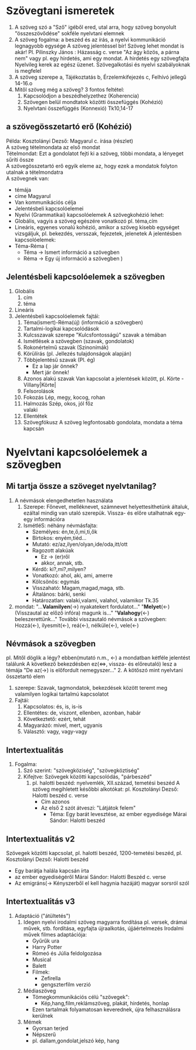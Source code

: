 # Szövegtani ismeretek
1. A szöveg szó a "Sző" igéből ered, utal arra, hogy szöveg bonyolult "összeszövődése" sokféle nyelvtani elemnek
2. A szöveg fogalma: a beszéd és az írás, a nyelvi kommunikáció legnagyobb egysége
A szöveg jelentéssel bír! Szöveg lehet mondat is akár! Pl. Pilinszky János : Házasság c. verse "Az ágy közös, a párna nem"
vagy pl. egy hirdetés, ami egy mondat.
A hirdetés egy szövegfajta
Nyelvileg kerek az egész üzenet. Szövegalkotási és nyelvi szabályoknak is megfelel
3. A szöveg szerepe
a, Tájékoztatás
b, Érzelemkifejezés
c, Felhívó jellegű
14-16.o
4. Mitől szöveg még a szöveg?
3 fontos feltétel:
   1. Kapcsolódjon a beszédhelyzethez (Koherencia)
   2. Szövegen belül mondtatok közötti összefüggés (Kohézió)
   3. Nyelvtani összefüggés (Konnexió)
Tk10,14-17
## a szövegösszetartó erő (Kohézió)
Példa: Kosztolányi Dezső: Magyarul c. írása (részlet)  
A szöveg tételmondata az első mondat  
Tételmondat: Ezt a gondolatot fejti ki a szöveg, többi mondata, a lényeget sűríti össze  
A szövegösszetartó erő egyik eleme az, hogy ezek a mondatok folyton utalnak a tételmondatra  
A szövegnek van:
- témája
- címe Magyarul
- Van kommunikációs célja
- Jelentésbeli kapcsolóelemei
- Nyelvi (Grammatikai) kapcsolóelemek
A szövegkohézió lehet:
- Globális, vagyis a szöveg egészére vonatkozó pl. téma,cím
- Lineáris, egyenes vonalú kohézió, amikor a szöveg kisebb egységet vizsgáljuk, pl. bekezdés, versszak, fejezetek, jelenetek
A jelentésben kapcsolóelemek:
- Téma-Réma (
  - Téma -> Ismert információ a szövegben  
  - Réma -> Egy új információ a szövegben
)
## Jelentésbeli kapcsolóelemek a szövegben
1. Globális
   1. cím
   2. téma
2. Lineáris
3. Jelentésbeli kapcsolóelemek fajtái:
   1. Téma(ismert)-Réma(új) (információ a szövegben)
   2. Tartalmi-logikai kapcsolódások
   3. Kulcsszavak szerepe
      "Kulcsfontosságú" szavak a témában
   4. Ismétlések a szövegben (szavak, gondolatok)
   5. Rokonértelmű szavak (Szinonímák)
   6. Körülírás (pl. Jellezés tulajdonságok alapján)
   7. Többjelentésű szavak (Pl. ég)
      - Ez a lap jár önnek?
      - Mert jár önnek! 
   8. Azonos alakú szavak
      Van kapcsolat a jelentések között, pl. Körte - Villany|Körte|
   9. Felsorolások
   10. Fokozás
      Lép, megy, kocog, rohan
   11. Halmozás
      Szép, okos, jól főz  
        valaki
   12. Ellentétek
   13. Szövegfókusz
      A szöveg legfontosabb gondolata, mondata a téma kapcsán
# Nyelvtani kapcsolóelemek a szövegben
## Mi tartja össze a szöveget nyelvtanilag?
1. A névmások elengedhetetlen használata
   1. Szerepe: Főnevet, melléknevet, számnevet helyettesíthetünk általuk, ezáltal mindig van utaló szerepük. Vissza- és előre utalhatnak egy-egy információra
   2. IsmétléS: néhány névmásfajta:
      - Személyes: én,te,ő,mi,ti,ők
      - Birtokos: enyém,tiéd...
      - Mutató: ez/az,ilyen/olyan,ide/oda,itt/ott
      - Ragozott alakúak
        - Ez -> (er)ről
        - akkor, annak, stb.
      - Kérdő: ki?,mi?,milyen?
      - Vonatkozó: ahol, aki, ami, amerre
      - Kölcsönös: egymás
      - Visszaható: Magam,magad,maga, stb.
      - Általános: bárki, senki
      - Határozatlan: valaki,valami, valahol, valamikor
Tk.35
1. mondat:
"...__Valamilyen__(->) nyakatekert fordulatot..."
"__Melyet__(<-) (Visszautal az előző infóra) magunk is..."
"__Valahogy__(<-) beleszerettünk..."
További visszautaló névmások a szövegben:
Hozzá(<-), ilyesmit(<-), reá(<-), nélküle(<-), vele(<-)

## Névmások a szövegben
pl. Mitől döglik a légy? ebben(mutató n.m., <-) a mondatban kétféle jelentést találunk
A következő bekezdésben ez(<=>, vissza- és előreutaló) lesz a témája
"De az(->) is előfordult nemegyszer..."
2. A kötőszó mint nyelvtani összetartó elem
   1. szerepe:
      Szavak, tagmondatok, bekezdések között teremt meg valamilyen logikai tartalmú kapcsolatot
   2. Fajtái:
      1. Kapcsolatos: és, is, is-is
      2. Ellentétes: de, viszont, ellenben, azonban, habár
      3. Következtető: ezért, tehát
      4. Magyarázó: mivel, mert, ugyanis
      5. Választó: vagy, vagy-vagy 
## Intertextualitás
1. Fogalma: 
   1. Szó szerint: "szövegköziség", "szövegköztiség"
   2. Kifejtve: Szövegek közötti kapcsolódás, "párbeszéd"
      1. pl. halotti beszéd: nyelvemlék, XII.század, temetési beszéd
      A szöveg megihletett későbbi alkotókat:
      pl. Kosztolányi Dezső: Halotti beszéd c. verse
         - Cím azonos
         - Az első 2 szót átveszi: "Látjátok felem"
           - Téma: Egy barát levesztése, az ember egyedisége
      Márai Sándor: Halotti beszéd
## Intertextualitás v2
   Szövegek közötti kapcsolat, pl. halotti beszéd, 1200-temetési beszéd, pl. Kosztolányi Dezső: Halotti beszéd
   - Egy barátja halála kapcsán írta
   - az ember egyediségéről
   Márai Sándor: Halotti Beszéd c. verse
   - Az emigráns(-> Kényszerből el kell hagynia hazáját) magyar sorsról szól
## Intertextualitás v3
1. Adaptáció ("átültetés")
   1. Idegen nyelvi irodalmi szöveg magyarra fordítása
      pl. versek, drámai művek, stb. fordítása, egyfajta újraalkotás, újjáértelmezés
      Irodalmi művek filmes adaptációja:
         - Gyűrűk ura
         - Harry Potter
         - Rómeó és Júlia feldolgozása
         - Musical
         - Balett
         - Filmek:
           - Zefirella
           - gengszterfilm verzió
   2. Médiaszöveg
      - Tömegkommunikációs célú "szövegek":
        - Kép,hang,film,reklámszöveg, plakát, hirdetés, honlap
      - Ezen tartalmak folyamatosan keverednek, újra felhasználásra kerülnek
   3. Mémek
      - Gyorsan terjed
      - Népszerű
      - pl. dallam,gondolat,jelszó kép, hang